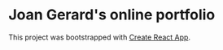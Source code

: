 # Joan Gerard's online portfolio

This project was bootstrapped with [Create React App](https://github.com/facebook/create-react-app).
